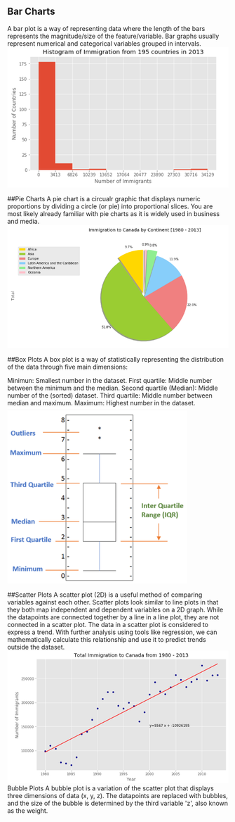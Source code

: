 ## Bar Charts
A bar plot is a way of representing data where the length of the bars represents the magnitude/size of the feature/variable. Bar graphs usually represent numerical and categorical variables grouped in intervals.
![](/DataVisualization/images/barchart.png)

##Pie Charts 
A pie chart is a circualr graphic that displays numeric proportions by dividing a circle (or pie) into proportional slices. You are most likely already familiar with pie charts as it is widely used in business and media. 
![](/DataVisualization/images/piechart.png)

##Box Plots 
A box plot is a way of statistically representing the distribution of the data through five main dimensions:

Minimun: Smallest number in the dataset.
First quartile: Middle number between the minimum and the median.
Second quartile (Median): Middle number of the (sorted) dataset.
Third quartile: Middle number between median and maximum.
Maximum: Highest number in the dataset.
![](/DataVisualization/images/boxplot.png)

##Scatter Plots
A scatter plot (2D) is a useful method of comparing variables against each other. Scatter plots look similar to line plots in that they both map independent and dependent variables on a 2D graph. While the datapoints are connected together by a line in a line plot, they are not connected in a scatter plot. The data in a scatter plot is considered to express a trend. With further analysis using tools like regression, we can mathematically calculate this relationship and use it to predict trends outside the dataset.
![](/DataVisualization/images/scatter.png)
Bubble Plots 
A bubble plot is a variation of the scatter plot that displays three dimensions of data (x, y, z). The datapoints are replaced with bubbles, and the size of the bubble is determined by the third variable 'z', also known as the weight. 


